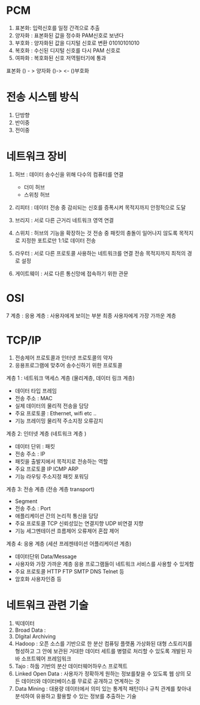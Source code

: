 
# PCM 
1. 표본화: 입력신호를 일정 간격으로 추출
2. 양자화 : 표본화된 값을 정수화 PAM신호로 보낸다
3. 부호화 : 양자화된 값을 디지털 신호로 변환 01010101010
4. 복호화 : 수신된 디지털 신호를 다시 PAM 신호로 
5. 여파화 : 복호화된 신호 저역필터기에 통과


표본화 () - > 양자화  ()-> <- ()부호화 




# 전송 시스템 방식 
1. 단방향 
2. 반이중 
3. 전이중 



# 네트워크 장비
1. 허브 : 데이터 송수신을 위해 다수의 컴퓨터를 연결 
    - 더미 허브 
    - 스위칭 허브 

2. 리피터 : 데이터 전송 중 감쇠되는 신호를 증폭시켜 목적지까지 안정적으로 도달
3. 브리지 : 서로 다른 근거리 네트워크 영역 연결
4. 스위치 : 허브의 기능을 확장하는 것 전송 중 패킷의 충돌이 일어나지 않도록 목적지로 지정한 포트로만 1:1로 데이터 전송
5. 라우터 : 서로 다른 프로토콜 사용하는 네트워크를 연결 전송 목적지까지 최적의 경로 설정
6. 게이트웨이 : 서로 다른 통신망에 접속하기 위한 관문






# OSI
7 계층 : 응용 계층 : 사용자에게 보이는 부분 최종 사용자에게 가장 가까운 계층 

# TCP/IP 
1. 전송제어 프로토콜과 인터넷 프로토콜의 약자 
2. 응용프로그램에 맞추어 송수신하기 위한 프로토콜

 계층 1 : 네트워크 액세스 계층   (물리계층, 데이터 링크 계층)
- 데이터 타입 프레임 
- 전송 주소 : MAC
- 실제 데이터의 물리적 전송을 담당
- 주요 프로토콜 : Ethernet, wifi etc ..
- 기능 프레이밍 물리적 주소지정 오류감지

계층 2: 인터넷 계층 (네트워크 계층 )
- 데이터 단위 : 패킷 
- 전송 주소 : IP
- 패킷을 출발지에서 목적지로 전송하는 역할 
- 주요 프로토콜  IP ICMP ARP
- 기능 라우팅 주소지정 패킷 포워딩

계층 3: 전송 계층 (전송 계층 transport)
- Segment 
- 전송 주소 : Port 
- 애플리케이션 간의 논리적 통신을 담당
- 주요 프로토콜 TCP 신뢰성있는 연결지향 UDP 비연결 지향
- 기능 세그멘테이션 흐름제어 오류제어 혼잡 제어

계층 4: 응용 계층 (세션 프레젠테이션 어플리케이션 계층)
- 데이터단위 Data/Message 
- 사용자와 가장 가까운 계층 응용 프로그램들이 네트워크 서비스를 사용할 수 있게함
- 주요 프로토콜 HTTP FTP SMTP DNS Telnet 등 
- 암호화 사용자인증 등 

# 네트워크 관련 기술 
1. 빅데이터
2. Broad Data :
3. DIgital Archiving 
4. Hadoop : 오픈 소스를 기반으로 한 분산 컴퓨팅 플랫폼 가상화된 대형 스토리지를 형성하고 그 안에 보관된 거대한 데이터 세트를 병렬로 처리할 수 있도록 개발된 자바 소프트웨어 프레임워크
5. Tajo : 하둡 기반의 분산 데이터웨어하우스 프로젝트
6. Linked Open Data : 사용자가 정확하게 원하는 정보를찾을 수 있도록 웹 상의 모든 데이터와 데이터베이스를 무료로 공개하고 연계하는 것
7. Data Mining : 대용량 데이터에서 의미 있는 통계적 패턴이나 규칙 관계를 찾아내 분석하여 유용하고 활용할 수 있는 정보를 추출하는 기술




